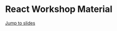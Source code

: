 # React Workshop Material

[Jump to slides](https://gitpitch.com/andys8/react-workshop-material/master?grs=github&t=black)
